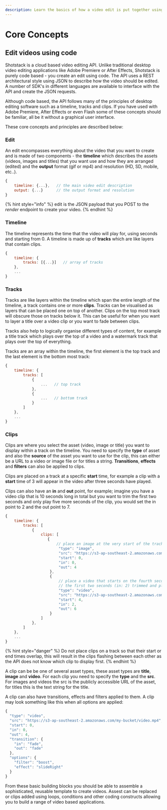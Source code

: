 ```yaml
---
description: Learn the basics of how a video edit is put together using JSON
---
```


# Core Concepts

## Edit videos using code

Shotstack is a cloud based video editing API. Unlike traditional desktop video editing applications like Adobe Premiere or After Effects, Shotstack is purely code based - you create an edit using code. The API uses a REST architectural style using JSON to describe how the video should be edited. A number of SDK's in different languages are available to interface with the API and create the JSON requests.

Although code based, the API follows many of the principles of desktop editing software such as a timeline, tracks and clips. If you have used with Adobe Premiere, After Effects or even Flash some of these concepts should be familiar, all be it without a graphical user interface.

These core concepts and principles are described below:

### Edit

An edit encompasses everything about the video that you want to create and is made of two components - the **timeline** which describes the assets \(videos, images and titles\) that you want use and how they are  arranged \(edited\) and the **output** format \(gif or mp4\) and resolution \(HD, SD, mobile, etc..\).

```javascript
{
    timeline: {...},   // the main video edit description
    output: {...}      // the output format and resolution
}
```

{% hint style="info" %}
edit is the JSON payload that you POST to the _render_ endpoint to create your video.
{% endhint %}

### Timeline

The timeline represents the time that the video will play for, using seconds and starting from 0. A timeline is made up of **tracks** which are like layers that contain clips.

```javascript
{
    timeline: {
        tracks: [{...}]   // array of tracks
    },
    ...
}
```

### Tracks

Tracks are like layers within the timeline which span the entire length of the timeline, a track contains one or more **clips**. Tracks can be visualised as layers that can be placed one on top of another. Clips on the top most track will obscure those on tracks below it. This can be useful for when you want to layer a title over a video clip or you want to fade between clips.

Tracks also help to logically organise different types of content, for example a title track which plays over the top of a video and a watermark track that plays over the top of everything.

Tracks are an array within the timeline, the first element is the top track and the last element is the bottom most track:

```javascript
{
    timeline: {
        tracks: [
            {
                ...   // top track
            },
            {
                ...   // bottom track
            }
        ]
    },
    ...
}
```

### Clips

Clips are where you select the asset \(video, image or title\) you want to display within a track on the timeline. You need to specify the **type** of asset and also the **source** of the asset you want to use for the clip, this can either be a URL to a video or image file or for titles a string. **Transitions**, **effects** and **filters** can also be applied to clips.

Clips are placed on a track at a specific **start** time, for example a clip with a **start** time of 3 will appear in the video after three seconds have played.

Clips can also have an **in** and **out** point, for example; imagine you have a video clip that is 10 seconds long in total but you want to trim the first two seconds and only play five more seconds of the clip, you would set the in point to 2 and the out point to 7.

```javascript
{
    timeline: {
        tracks: [
            {
                clips: [
                   {
                       // place an image at the very start of the track/timeline that plays for 4 seconds.
                        "type": "image",
                        "src": "https://s3-ap-southeast-2.amazonaws.com/my-bucket/photo.jpg",
                        "start": 0,
                        "in": 0,
                        "out": 4
                    },
                    {
                        // place a video that starts on the fourth second of the track/timeline that has 
                        // the first two seconds (in: 2) trimmed and plays for 4 seconds (out: 6).
                        "type": "video",
                        "src": "https://s3-ap-southeast-2.amazonaws.com/my-bucket/video.mp4",
                        "start": 4,
                        "in": 2,
                        "out": 6
                    }
                ]
            },
        ]
    },
    ...
}
```

{% hint style="danger" %}
Do not place clips on a track so that their start or end times overlap, this will result in the clips flashing between each other as the API does not know which clip to display first.
{% endhint %}

A clip can be be one of several asset types, these asset types are **title**, **image** and **video**. For each clip you need to specify the **type** and the **src**. For images and videos the src is the publicly accessible URL of the asset, for titles this is the text string for the title.

A clip can also have transitions, effects and filters applied to them. A clip may look something like this when all options are applied:

```javascript
{
  "type": "video",
  "src": "https://s3-ap-southeast-2.amazonaws.com/my-bucket/video.mp4",
  "start": 0,
  "in": 0,
  "out": 4,
  "transition": {
    "in": "fade",
    "out": "fade"
  },
  "options": {
    "filter": "boost",
    "effect": "slideRight"
  }
}
```

From these basic building blocks you should be able to assemble a sophisticated, reusable template to create videos. Assest can be replaced or clips added using loops, conditions and other coding constructs allowing you to build a range of video based applications.

